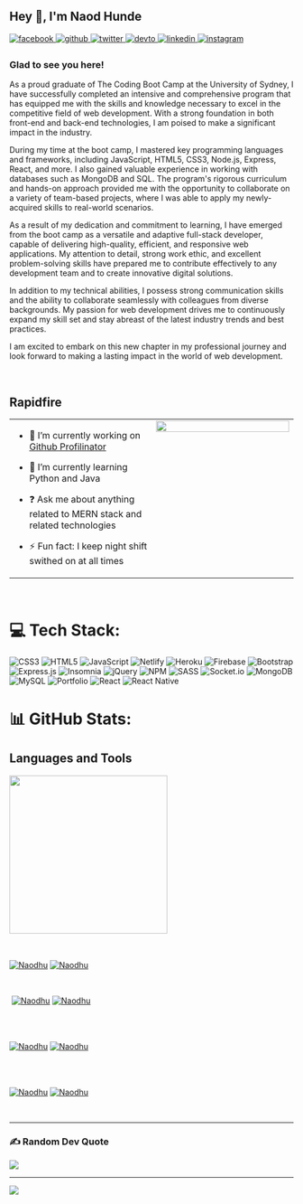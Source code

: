 <!-- # 💫 About Me:

<br>⚡ Fun fact👋 Hey there! I'm Naod, a passionate developer and University of Sydney bootcamp graduate.<br><br>🔧 I'm currently working on an AI-driven project focused on optimizing business processes and enhancing data-driven decision-making.<br><br>🤝 I'm looking to collaborate on projects related to AI, data science, and software development. If you're interested in joining forces or brainstorming ideas, feel free to reach out!<br><br>🆘 I'm looking for help with refining algorithms and discovering new applications for my project. If you have expertise in this area, I'd love to connect and learn from you!<br><br>📘 I'm currently learning advanced machine learning techniques and exploring the fascinating world of natural language processing.<br><br>❓ Ask me about my experiences in various industries, the latest trends in AI and data analytics, or my favorite programming languages.<br><br>😄 Fun fact: When I'm not coding, I love to indulge my adventurous side by exploring the great outdoors and trying out new extreme sports!<br><br>📫 Let's connect! Feel free to reach out to me on. I'm always excited to meet new people and collaborate on interesting projects.

## 🌐 Socials:

[![Instagram](https://img.shields.io/badge/Instagram-%23E4405F.svg?logo=Instagram&logoColor=white)](https://instagram.com/naooddd) </br>
[![LinkedIn](https://img.shields.io/badge/LinkedIn-%230077B5.svg?logo=linkedin&logoColor=white)](https://linkedin.com/in/https://www.linkedin.com/in/naod-hunde/) -->

## Hey 👋, I'm Naod Hunde  
  

<a href="https://www.facebook.com/iamrishavanand" target="_blank">
<img src=https://img.shields.io/badge/facebook-%232E87FB.svg?&style=for-the-badge&logo=facebook&logoColor=white alt=facebook style="margin-bottom: 5px;" />
</a>
<a href="https://github.com/naodhu" target="_blank">
<img src=https://img.shields.io/badge/github-%2324292e.svg?&style=for-the-badge&logo=github&logoColor=white alt=github style="margin-bottom: 5px;" />
</a>
<a href="https://twitter.com/Naodi33" target="_blank">
<img src=https://img.shields.io/badge/twitter-%2300acee.svg?&style=for-the-badge&logo=twitter&logoColor=white alt=twitter style="margin-bottom: 5px;" />
</a>
<a href="https://dev.to/naodhu" target="_blank">
<img src=https://img.shields.io/badge/dev.to-%2308090A.svg?&style=for-the-badge&logo=dev.to&logoColor=white alt=devto style="margin-bottom: 5px;" />
</a>
<a href="https://linkedin.com/in/naod-hunde" target="_blank">
<img src=https://img.shields.io/badge/linkedin-%231E77B5.svg?&style=for-the-badge&logo=linkedin&logoColor=white alt=linkedin style="margin-bottom: 5px;" />
</a>
<a href="https://instagram.com/naooddd" target="_blank">
<img src=https://img.shields.io/badge/instagram-%23000000.svg?&style=for-the-badge&logo=instagram&logoColor=white alt=instagram style="margin-bottom: 5px;" />
</a>  
  



### Glad to see you here!  
As a proud graduate of The Coding Boot Camp at the University of Sydney, I have successfully completed an intensive and comprehensive program that has equipped me with the skills and knowledge necessary to excel in the competitive field of web development. With a strong foundation in both front-end and back-end technologies, I am poised to make a significant impact in the industry.

During my time at the boot camp, I mastered key programming languages and frameworks, including JavaScript, HTML5, CSS3, Node.js, Express, React, and more. I also gained valuable experience in working with databases such as MongoDB and SQL. The program's rigorous curriculum and hands-on approach provided me with the opportunity to collaborate on a variety of team-based projects, where I was able to apply my newly-acquired skills to real-world scenarios.

As a result of my dedication and commitment to learning, I have emerged from the boot camp as a versatile and adaptive full-stack developer, capable of delivering high-quality, efficient, and responsive web applications. My attention to detail, strong work ethic, and excellent problem-solving skills have prepared me to contribute effectively to any development team and to create innovative digital solutions.

In addition to my technical abilities, I possess strong communication skills and the ability to collaborate seamlessly with colleagues from diverse backgrounds. My passion for web development drives me to continuously expand my skill set and stay abreast of the latest industry trends and best practices.

I am excited to embark on this new chapter in my professional journey and look forward to making a lasting impact in the world of web development.  
  

<br/>  


## Rapidfire  
<table><tr><td valign="top" width="50%">

- 🔭 I’m currently working on [Github Profilinator]()  
  

- 🌱 I’m currently learning Python and Java  
  

- ❓ Ask me about anything related to MERN stack and related technologies  
  

- ⚡ Fun fact: I keep night shift swithed on at all times   


</td><td valign="top" width="50%">

<div align="center">
<img src="https://rishavanand.github.io/static/images/greetings.gif" align="center" style="width: 100%" />
</div>  


</td></tr></table>  

<br/>  

# 💻 Tech Stack:

![CSS3](https://img.shields.io/badge/css3-%231572B6.svg?style=for-the-badge&logo=css3&logoColor=white) ![HTML5](https://img.shields.io/badge/html5-%23E34F26.svg?style=for-the-badge&logo=html5&logoColor=white) ![JavaScript](https://img.shields.io/badge/javascript-%23323330.svg?style=for-the-badge&logo=javascript&logoColor=%23F7DF1E) ![Netlify](https://img.shields.io/badge/netlify-%23000000.svg?style=for-the-badge&logo=netlify&logoColor=#00C7B7) ![Heroku](https://img.shields.io/badge/heroku-%23430098.svg?style=for-the-badge&logo=heroku&logoColor=white) ![Firebase](https://img.shields.io/badge/firebase-%23039BE5.svg?style=for-the-badge&logo=firebase) ![Bootstrap](https://img.shields.io/badge/bootstrap-%23563D7C.svg?style=for-the-badge&logo=bootstrap&logoColor=white) ![Express.js](https://img.shields.io/badge/express.js-%23404d59.svg?style=for-the-badge&logo=express&logoColor=%2361DAFB) ![Insomnia](https://img.shields.io/badge/Insomnia-black?style=for-the-badge&logo=insomnia&logoColor=5849BE) ![jQuery](https://img.shields.io/badge/jquery-%230769AD.svg?style=for-the-badge&logo=jquery&logoColor=white) ![NPM](https://img.shields.io/badge/NPM-%23000000.svg?style=for-the-badge&logo=npm&logoColor=white) ![SASS](https://img.shields.io/badge/SASS-hotpink.svg?style=for-the-badge&logo=SASS&logoColor=white) ![Socket.io](https://img.shields.io/badge/Socket.io-black?style=for-the-badge&logo=socket.io&badgeColor=010101) ![MongoDB](https://img.shields.io/badge/MongoDB-%234ea94b.svg?style=for-the-badge&logo=mongodb&logoColor=white) ![MySQL](https://img.shields.io/badge/mysql-%2300f.svg?style=for-the-badge&logo=mysql&logoColor=white) ![Portfolio](https://img.shields.io/badge/Portfolio-%23000000.svg?style=for-the-badge&logo=firefox&logoColor=#FF7139) ![React](https://img.shields.io/badge/react-%2320232a.svg?style=for-the-badge&logo=react&logoColor=%2361DAFB) ![React Native](https://img.shields.io/badge/react_native-%2320232a.svg?style=for-the-badge&logo=react&logoColor=%2361DAFB)

# 📊 GitHub Stats:

<h2>Languages and Tools</h2> 
<p align="left">
<img width="280px"  src="https://skillicons.dev/icons?i=js, html, css, nodejs, react&perline=9"  />
</p>
<br />

<p><a href="https://github.com/Naodhu#gh-dark-mode-only" target="_blank"><img align="center" src="https://github-readme-stats.vercel.app/api/top-langs/?username=Naodhu&langs_count=6&show_icon=true&layout=compact&theme=nightowl#gh-dark-mode-only" alt="Naodhu" /></a>
  <a href="https://github.com/Naodhu#gh-light-mode-only" target="_blank"><img align="center" src="https://github-readme-stats.vercel.app/api/top-langs/?username=Naodhu&langs_count=6&show_icon=true&layout=compact&theme=vue#gh-light-mode-only" alt="Naodhu" /></a>
</p>

<br />

<p>&nbsp;<a href="https://github.com/Naodhu#gh-dark-mode-only" target="_blank"><img align="center" src="https://github-readme-stats.vercel.app/api?username=Naodhu&count_private=true&show_icons=true&theme=nightowl#gh-dark-mode-only" alt="Naodhu" /></a>
<a href="https://github.com/Naodhu#gh-light-mode-only" target="_blank"><img align="center" src="https://github-readme-stats.vercel.app/api?username=Naodhu&count_private=true&show_icons=true&theme=vue#gh-light-mode-only" alt="Naodhu" /></a>
</p> 
<br>
<br />

<p><a href="https://github.com/Naodhu#gh-dark-mode-only" target="_blank"><img align="center" src="https://streak-stats.demolab.com?user=Naodhu&theme=nightowl#gh-dark-mode-only" alt="Naodhu"/></a>
<a href="https://github.com/Naodhu#gh-light-mode-only" target="_blank"><img align="center" src="https://streak-stats.demolab.com?user=Naodhu&theme=vue#gh-light-mode-only" alt="Naodhu"/></a></p>
<br/>
<br />

<p><a href="https://github.com/Naodhu#gh-dark-mode-only" target="_blank"><img align="center" src="https://github-readme-activity-graph.cyclic.app/graph?username=Naodhu&theme=nightowl#gh-dark-mode-only" alt="Naodhu" /></a>
<a href="https://github.com/Naodhu#gh-light-mode-only" target="_blank"><img align="center" src="https://github-readme-activity-graph.cyclic.app/graph?username=Naodhu&theme=vue#gh-light-mode-only" alt="Naodhu" /></a></p>
<br/>

---

### ✍️ Random Dev Quote

![](https://quotes-github-readme.vercel.app/api?type=vetical&theme=radical)

---

[![](https://visitcount.itsvg.in/api?id=naodhu&icon=1&color=0)](https://visitcount.itsvg.in)

<!-- Proudly created with GPRM ( https://gprm.itsvg.in ) -->
